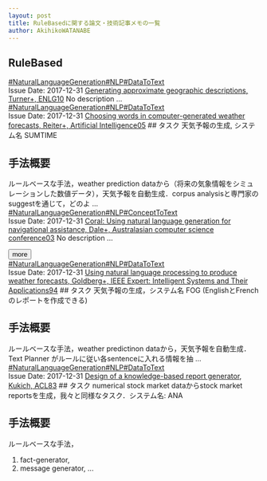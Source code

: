 ```yaml
---
layout: post
title: RuleBasedに関する論文・技術記事メモの一覧
author: AkihikoWATANABE
---
```

## RuleBased
<div class="visible-content">
<a class="button" href="articles/NaturalLanguageGeneration.html">#NaturalLanguageGeneration</a><a class="button" href="articles/NLP.html">#NLP</a><a class="button" href="articles/DataToText.html">#DataToText</a><br><span class="issue_date">Issue Date: 2017-12-31</span>
<a href="https://github.com/AkihikoWatanabe/paper_notes/issues/106">Generating approximate geographic descriptions, Turner+, ENLG10</a>
<span class="snippet">No description ...</span>
<a class="button" href="articles/NaturalLanguageGeneration.html">#NaturalLanguageGeneration</a><a class="button" href="articles/NLP.html">#NLP</a><a class="button" href="articles/DataToText.html">#DataToText</a><br><span class="issue_date">Issue Date: 2017-12-31</span>
<a href="https://github.com/AkihikoWatanabe/paper_notes/issues/103">Choosing words in computer-generated weather forecasts, Reiter+, Artificial Intelligence05</a>
<span class="snippet">## タスク天気予報の生成, システム名 SUMTIME## 手法概要 ルールベースな手法，weather prediction dataから（将来の気象情報をシミュレーションした数値データ），天気予報を自動生成．corpus analysisと専門家のsuggestを通じて，どのよ ...</span>
<a class="button" href="articles/NaturalLanguageGeneration.html">#NaturalLanguageGeneration</a><a class="button" href="articles/NLP.html">#NLP</a><a class="button" href="articles/ConceptToText.html">#ConceptToText</a><br><span class="issue_date">Issue Date: 2017-12-31</span>
<a href="https://github.com/AkihikoWatanabe/paper_notes/issues/107">Coral: Using natural language generation for navigational assistance, Dale+, Australasian computer science conference03</a>
<span class="snippet">No description ...</span>
</div>
<button onclick="showMore(0)">more</button>

<div class="hidden-content">
<a class="button" href="articles/NaturalLanguageGeneration.html">#NaturalLanguageGeneration</a><a class="button" href="articles/NLP.html">#NLP</a><a class="button" href="articles/DataToText.html">#DataToText</a><br><span class="issue_date">Issue Date: 2017-12-31</span>
<a href="https://github.com/AkihikoWatanabe/paper_notes/issues/104">Using natural language processing to produce weather forecasts, Goldberg+, IEEE Expert: Intelligent Systems and Their Applications94</a>
<span class="snippet">## タスク天気予報の生成，システム名 FOG (EnglishとFrenchのレポートを作成できる)## 手法概要ルールベースな手法，weather predictinon dataから，天気予報を自動生成．Text Planner がルールに従い各sentenceに入れる情報を抽 ...</span>
<a class="button" href="articles/NaturalLanguageGeneration.html">#NaturalLanguageGeneration</a><a class="button" href="articles/NLP.html">#NLP</a><a class="button" href="articles/DataToText.html">#DataToText</a><br><span class="issue_date">Issue Date: 2017-12-31</span>
<a href="https://github.com/AkihikoWatanabe/paper_notes/issues/105">Design of a knowledge-based report generator, Kukich, ACL83</a>
<span class="snippet">## タスクnumerical stock market dataからstock market reportsを生成，我々と同様なタスク．システム名: ANA## 手法概要ルールベースな手法，1) fact-generator,2) message generator, ...</span>
<button onclick="hideContent(0)" style="display: none;">hide</button>
</div>
